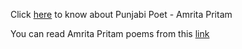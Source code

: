 Click [here](https://www.thequint.com/women/2016/08/30/amrita-pritam-a-writer-and-a-woman-who-lived-by-her-own-rules) to know about  Punjabi Poet - Amrita Pritam

You can read Amrita Pritam poems from this [link](https://www.poemhunter.com/amrita-pritam/)
